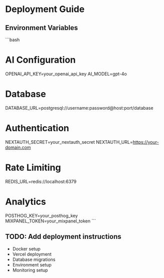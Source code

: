 # Deployment Guide

## Environment Variables
\`\`\`bash
# AI Configuration
OPENAI_API_KEY=your_openai_api_key
AI_MODEL=gpt-4o

# Database
DATABASE_URL=postgresql://username:password@host:port/database

# Authentication
NEXTAUTH_SECRET=your_nextauth_secret
NEXTAUTH_URL=https://your-domain.com

# Rate Limiting
REDIS_URL=redis://localhost:6379

# Analytics
POSTHOG_KEY=your_posthog_key
MIXPANEL_TOKEN=your_mixpanel_token
\`\`\`

## TODO: Add deployment instructions
- Docker setup
- Vercel deployment
- Database migrations
- Environment setup
- Monitoring setup
